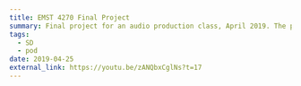 ```yaml
---
title: EMST 4270 Final Project
summary: Final project for an audio production class, April 2019. The professor gave us this excerpt from Edith Piaf and Theo Sarapo’s song A quoi ça sert l’amour. All sound here was recorded and mixed by me, India Persaud, and Dom Ferrell. I enjoy the original song a lot, so I hope this little project is just as fun.
tags:
  - SD
  - pod
date: 2019-04-25
external_link: https://youtu.be/zANQbxCglNs?t=17
---
```

